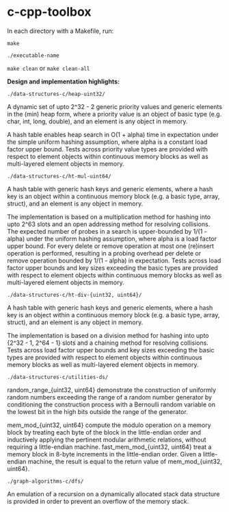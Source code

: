 # c-cpp-toolbox

In each directory with a Makefile, run:

`make`

`./executable-name`

`make clean` or `make clean-all`

**Design and implementation highlights:**

`./data-structures-c/heap-uint32/`

A dynamic set of upto 2^32 - 2 generic priority values and generic elements in the (min) heap form, where a priority value is an object of basic type (e.g. char, int, long, double), and an element is any object in memory.

A hash table enables heap search in O(1 + alpha) time in expectation under the simple uniform hashing assumption, where alpha is a constant load factor upper bound. Tests across priority value types are provided with respect to element objects within continuous memory blocks as well as multi-layered element objects in memory.

`./data-structures-c/ht-mul-uint64/`

A hash table with generic hash keys and generic elements, where a hash key is an object within a continuous memory block (e.g. a basic type, array, struct), and an element is any object in memory.

The implementation is based on a multiplication method for hashing into upto 2^63 slots and an open addressing method for resolving collisions. The expected number of probes in a search is upper-bounded by 1/(1 - alpha) under the uniform hashing assumption, where alpha is a load factor upper bound. For every delete or remove operation at most one (re)insert operation is performed, resulting in a probing overhead per delete or remove operation bounded by 1/(1 - alpha) in expectation. Tests across load factor upper bounds and key sizes exceeding the basic types are provided with respect to element objects within continuous memory blocks as well as multi-layered element objects in memory.

`./data-structures-c/ht-div-{uint32, uint64}/`

A hash table with generic hash keys and generic elements, where a hash key is an object within a continuous memory block (e.g. a basic type, array, struct), and an element is any object in memory. 

The implementation is based on a division method for hashing into upto {2^32 - 1,  2^64 - 1} slots and a chaining method for resolving collisions. Tests across load factor upper bounds and key sizes exceeding the basic types are provided with respect to element objects within continuous memory blocks as well as multi-layered element objects in memory.

`./data-structures-c/utilities-ds/`

random_range_{uint32, uint64} demonstrate the construction of uniformly random numbers exceeding the range of a random number generator by conditioning the construction process with a Bernoulli random variable on the lowest bit in the high bits outside the range of the generator.

mem_mod_{uint32, uint64} compute the modulo operation on a memory block by treating each byte of the block in the little-endian order and inductively applying the pertinent modular arithmetic relations, without requiring a little-endian machine. fast_mem_mod_{uint32, uint64} treat a memory block in 8-byte increments in the little-endian order. Given a little-endian machine, the result is equal to the return value of mem_mod_{uint32, uint64}.

`./graph-algorithms-c/dfs/`

An emulation of a recursion on a dynamically allocated stack data structure is provided in order to prevent an overflow of the memory stack.
